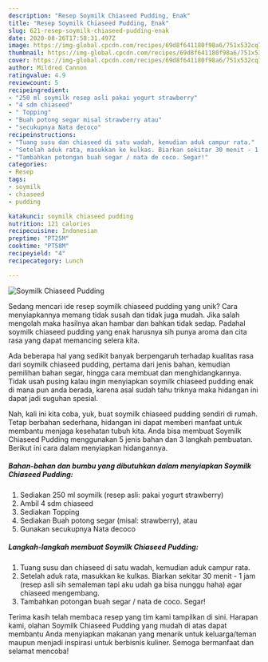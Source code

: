 ```yaml
---
description: "Resep Soymilk Chiaseed Pudding, Enak"
title: "Resep Soymilk Chiaseed Pudding, Enak"
slug: 621-resep-soymilk-chiaseed-pudding-enak
date: 2020-08-26T17:58:31.497Z
image: https://img-global.cpcdn.com/recipes/69d8f641180f98a6/751x532cq70/soymilk-chiaseed-pudding-foto-resep-utama.jpg
thumbnail: https://img-global.cpcdn.com/recipes/69d8f641180f98a6/751x532cq70/soymilk-chiaseed-pudding-foto-resep-utama.jpg
cover: https://img-global.cpcdn.com/recipes/69d8f641180f98a6/751x532cq70/soymilk-chiaseed-pudding-foto-resep-utama.jpg
author: Mildred Cannon
ratingvalue: 4.9
reviewcount: 5
recipeingredient:
- "250 ml soymilk resep asli pakai yogurt strawberry"
- "4 sdm chiaseed"
- " Topping"
- "Buah potong segar misal strawberry atau"
- "secukupnya Nata decoco"
recipeinstructions:
- "Tuang susu dan chiaseed di satu wadah, kemudian aduk campur rata."
- "Setelah aduk rata, masukkan ke kulkas. Biarkan sekitar 30 menit - 1 jam (resep asli sih semaleman tapi aku udah ga bisa nunggu haha) agar chiaseed mengembang."
- "Tambahkan potongan buah segar / nata de coco. Segar!"
categories:
- Resep
tags:
- soymilk
- chiaseed
- pudding

katakunci: soymilk chiaseed pudding 
nutrition: 121 calories
recipecuisine: Indonesian
preptime: "PT25M"
cooktime: "PT58M"
recipeyield: "4"
recipecategory: Lunch

---
```



![Soymilk Chiaseed Pudding](https://img-global.cpcdn.com/recipes/69d8f641180f98a6/751x532cq70/soymilk-chiaseed-pudding-foto-resep-utama.jpg)

Sedang mencari ide resep soymilk chiaseed pudding yang unik? Cara menyiapkannya memang tidak susah dan tidak juga mudah. Jika salah mengolah maka hasilnya akan hambar dan bahkan tidak sedap. Padahal soymilk chiaseed pudding yang enak harusnya sih punya aroma dan cita rasa yang dapat memancing selera kita.

Ada beberapa hal yang sedikit banyak berpengaruh terhadap kualitas rasa dari soymilk chiaseed pudding, pertama dari jenis bahan, kemudian pemilihan bahan segar, hingga cara membuat dan menghidangkannya. Tidak usah pusing kalau ingin menyiapkan soymilk chiaseed pudding enak di mana pun anda berada, karena asal sudah tahu triknya maka hidangan ini dapat jadi suguhan spesial.




Nah, kali ini kita coba, yuk, buat soymilk chiaseed pudding sendiri di rumah. Tetap berbahan sederhana, hidangan ini dapat memberi manfaat untuk membantu menjaga kesehatan tubuh kita. Anda bisa membuat Soymilk Chiaseed Pudding menggunakan 5 jenis bahan dan 3 langkah pembuatan. Berikut ini cara dalam menyiapkan hidangannya.

<!--inarticleads1-->

##### Bahan-bahan dan bumbu yang dibutuhkan dalam menyiapkan Soymilk Chiaseed Pudding:

1. Sediakan 250 ml soymilk (resep asli: pakai yogurt strawberry)
1. Ambil 4 sdm chiaseed
1. Sediakan  Topping
1. Sediakan Buah potong segar (misal: strawberry), atau
1. Gunakan secukupnya Nata decoco




<!--inarticleads2-->

##### Langkah-langkah membuat Soymilk Chiaseed Pudding:

1. Tuang susu dan chiaseed di satu wadah, kemudian aduk campur rata.
1. Setelah aduk rata, masukkan ke kulkas. Biarkan sekitar 30 menit - 1 jam (resep asli sih semaleman tapi aku udah ga bisa nunggu haha) agar chiaseed mengembang.
1. Tambahkan potongan buah segar / nata de coco. Segar!




Terima kasih telah membaca resep yang tim kami tampilkan di sini. Harapan kami, olahan Soymilk Chiaseed Pudding yang mudah di atas dapat membantu Anda menyiapkan makanan yang menarik untuk keluarga/teman maupun menjadi inspirasi untuk berbisnis kuliner. Semoga bermanfaat dan selamat mencoba!
